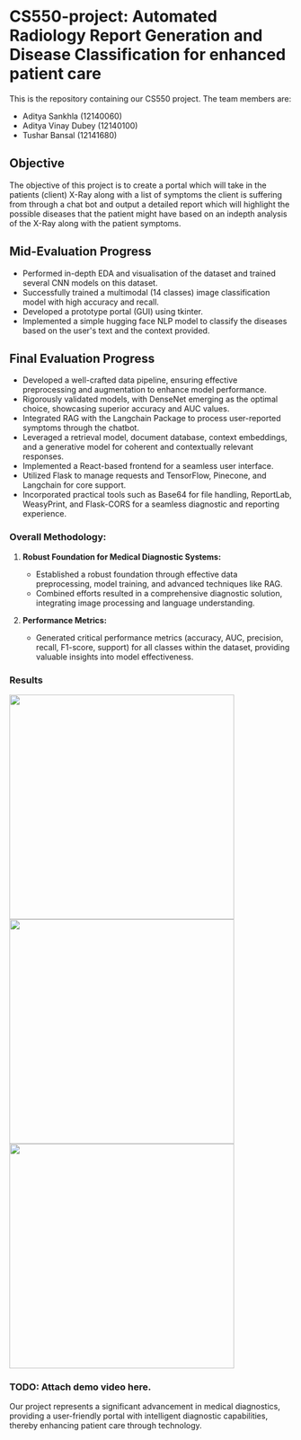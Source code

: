 # CS550-project: Automated Radiology Report Generation and Disease Classification for enhanced patient care

This is the repository containing our CS550 project. The team members are:
- Aditya Sankhla (12140060)
- Aditya Vinay Dubey (12140100)
- Tushar Bansal (12141680)

## Objective
The objective of this project is to create a portal which will take in the patients (client) X-Ray along with a list of symptoms the client is suffering from through a chat bot and output a detailed report which will highlight the possible diseases that the patient might have based on an indepth analysis of the X-Ray along with the patient symptoms.

## Mid-Evaluation Progress
- Performed in-depth EDA and visualisation of the dataset and trained several CNN models on this dataset.
- Successfully trained a multimodal (14 classes) image classification model with high accuracy and recall.
- Developed a prototype portal (GUI) using tkinter.
- Implemented a simple hugging face NLP model to classify the diseases based on the user's text and the context provided.

## Final Evaluation Progress
   - Developed a well-crafted data pipeline, ensuring effective preprocessing and augmentation to enhance model performance.
   - Rigorously validated models, with DenseNet emerging as the optimal choice, showcasing superior accuracy and AUC values.
   - Integrated RAG with the Langchain Package to process user-reported symptoms through the chatbot.
   - Leveraged a retrieval model, document database, context embeddings, and a generative model for coherent and contextually relevant responses.
   - Implemented a React-based frontend for a seamless user interface.
   - Utilized Flask to manage requests and TensorFlow, Pinecone, and Langchain for core support.
   - Incorporated practical tools such as Base64 for file handling, ReportLab, WeasyPrint, and Flask-CORS for a seamless diagnostic and reporting experience.

### Overall Methodology:

1. **Robust Foundation for Medical Diagnostic Systems:**
   - Established a robust foundation through effective data preprocessing, model training, and advanced techniques like RAG.
   - Combined efforts resulted in a comprehensive diagnostic solution, integrating image processing and language understanding.

2. **Performance Metrics:**
   - Generated critical performance metrics (accuracy, AUC, precision, recall, F1-score, support) for all classes within the dataset, providing valuable insights into model effectiveness.

### Results

<img src="https://github.com/adismort14/CS550-project/assets/102402625/4947fd32-d6a9-401b-afd3-a4364899fc49" width="400"/> <br/>
<img src="https://github.com/adismort14/CS550-project/assets/102402625/c0b1473d-7b7d-4d68-8c43-87c8ca4cd170" width="400"/><br/>
<img src="https://github.com/adismort14/CS550-project/assets/102402625/14612993-1321-4d6d-b9b4-4ae970f538de" width="400"/><br/>

### TODO: Attach demo video here.



Our project represents a significant advancement in medical diagnostics, providing a user-friendly portal with intelligent diagnostic capabilities, thereby enhancing patient care through technology.
